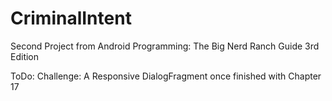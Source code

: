 # CriminalIntent
Second Project from Android Programming: The Big Nerd Ranch Guide 3rd Edition

ToDo: Challenge: A Responsive DialogFragment once finished with Chapter 17
